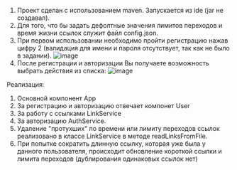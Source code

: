 1. Проект сделан с использованием maven. Запускается из ide (jar не создавал).
2. Для того, что бы задать дефолтные значения лимитов переходов и время жизни ссылок служит  файл config.json.
3. При первом использовании необходимо пройти регистрацию нажав цифру 2 (валидация для имени и пароля отсутствует, так как не было в задании). ![image](https://github.com/user-attachments/assets/8956b75b-590a-4ad4-8434-27a3c1bf0f42)
4. После регистрации и авторизации Вы получаете возможность выбрать действия из списка: ![image](https://github.com/user-attachments/assets/bf2290ae-dd6a-445e-9e17-d7ccc8b16044)


Реализация:
1. Основной компонент App
2. За регистрацию и авторизацию отвечает компонет User
3. За работу с ссылками LinkService
4. За авторизацию AuthService.
5. Удаление "протухших" по времени или лимиту переходов ссылок реализовано в классе LinkService в методе readLinksFromFile.
6. При попытке сократить длинную ссылку, которая уже была у данного пользователя, происходит обновление короткой ссылки и лимита переходов (дублирования одинаковых ссылок нет)


